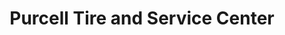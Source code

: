 ---
title: "Purcell Tire and Service Center"
url: /mesa/purcell-tire-and-service-center/
shop: Reifen
---